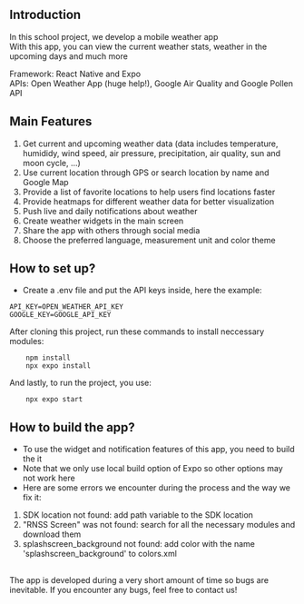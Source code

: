 ## Introduction
In this school project, we develop a mobile weather app  
With this app, you can view the current weather stats, weather in the upcoming days and much more

Framework: React Native and Expo  
APIs: Open Weather App (huge help!), Google Air Quality and Google Pollen API

## Main Features
1. Get current and upcoming weather data (data includes temperature, humididy, wind speed, air pressure, precipitation, air quality, sun and moon cycle, ...)
2. Use current location through GPS or search location by name and Google Map 
3. Provide a list of favorite locations to help users find locations faster 
4. Provide heatmaps for different weather data for better visualization
5. Push live and daily notifications about weather
6. Create weather widgets in the main screen
7. Share the app with others through social media
8. Choose the preferred language, measurement unit and color theme

## How to set up?
- Create a .env file and put the API keys inside, here the example:
```
API_KEY=OPEN_WEATHER_API_KEY
GOOGLE_KEY=GOOGLE_API_KEY
```

After cloning this project, run these commands to install neccessary modules:

```
    npm install
    npx expo install
```

And lastly, to run the project, you use:

```
    npx expo start
```

## How to build the app?
- To use the widget and notification features of this app, you need to build the it
- Note that we only use local build option of Expo so other options may not work here 
- Here are some errors we encounter during the process and the way we fix it:
1. SDK location not found: add path variable to the SDK location
2. "RNSS Screen" was not found: search for all the necessary modules and download them
3. splashscreen_background not found: add color with the name 'splashscreen_background' to colors.xml

##
The app is developed during a very short amount of time so bugs are inevitable. If you encounter any bugs, feel free to contact us!